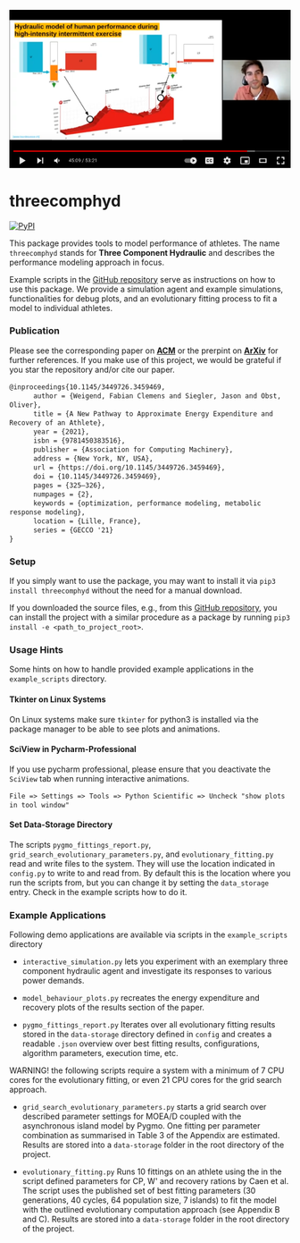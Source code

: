 [![](./httpdocs/screenshot_video.png)](https://www.youtube.com/watch?v=OGiv_frvM6g)

# threecomphyd

[![PyPI](https://img.shields.io/pypi/v/threecomphyd.svg?style=for-the-badge)](https://pypi.python.org/pypi/threecomphyd)

This package provides tools to model performance of athletes. The name `threecomphyd` stands for
__Three Component Hydraulic__ and describes the performance modeling approach in focus.

Example scripts in the [GitHub repository](https://github.com/faweigend/three_comp_hyd) serve as instructions on how to
use this package. We provide a simulation agent and example simulations, functionalities for debug plots, and an
evolutionary fitting process to fit a model to individual athletes.

### Publication

Please see the corresponding paper on [__ACM__](https://dl.acm.org/doi/10.1145/3449726.3459469) or the prerpint on
[__ArXiv__](https://arxiv.org/abs/2104.07903) for further references. If you make use of this project, 
we would be grateful if you star the repository and/or cite our paper.

```
@inproceedings{10.1145/3449726.3459469,
      author = {Weigend, Fabian Clemens and Siegler, Jason and Obst, Oliver},
      title = {A New Pathway to Approximate Energy Expenditure and Recovery of an Athlete},
      year = {2021},
      isbn = {9781450383516},
      publisher = {Association for Computing Machinery},
      address = {New York, NY, USA},
      url = {https://doi.org/10.1145/3449726.3459469},
      doi = {10.1145/3449726.3459469},
      pages = {325–326},
      numpages = {2},
      keywords = {optimization, performance modeling, metabolic response modeling},
      location = {Lille, France},
      series = {GECCO '21}
}
```

### Setup

If you simply want to use the package, you may want to install it via `pip3 install threecomphyd` without the need for a
manual download.

If you downloaded the source files, e.g., from this [GitHub repository](https://github.com/faweigend/three_comp_hyd),
you can install the project with a similar procedure as a package by running `pip3 install -e <path_to_project_root>`.

### Usage Hints

Some hints on how to handle provided example applications in the `example_scripts` directory.

#### Tkinter on Linux Systems

On Linux systems make sure `tkinter` for python3 is installed via the package manager to be 
able to see plots and animations.

#### SciView in Pycharm-Professional
If you use pycharm professional, please ensure that you deactivate the `SciView` tab when running interactive
animations.

```
File => Settings => Tools => Python Scientific => Uncheck "show plots in tool window"
```

#### Set Data-Storage Directory
The scripts `pygmo_fittings_report.py`, `grid_search_evolutionary_parameters.py`, and `evolutionary_fitting.py` read and
write files to the system. They will use the location indicated in `config.py` to write to and read from. By default
this is the location where you run the scripts from, but you can change it by setting the `data_storage` entry. Check in
the example scripts how to do it.

### Example Applications

Following demo applications are available via scripts in the `example_scripts` directory

* `interactive_simulation.py` lets you experiment with an exemplary three component hydraulic agent and investigate its
  responses to various power demands.

* `model_behaviour_plots.py` recreates the energy expenditure and recovery plots of the results section of the paper.

* `pygmo_fittings_report.py` Iterates over all evolutionary fitting results stored in the `data-storage` directory
  defined in `config` and creates a readable `.json` overview over best fitting results, configurations, algorithm
  parameters, execution time, etc.

WARNING! the following scripts require a system with a minimum of 7 CPU cores for the evolutionary fitting, or even 21
CPU cores for the grid search approach.

* `grid_search_evolutionary_parameters.py` starts a grid search over described parameter settings for MOEA/D coupled
  with the asynchronous island model by Pygmo. One fitting per parameter combination as summarised in Table 3 of the
  Appendix are estimated. Results are stored into a `data-storage` folder in the root directory of the project.

* `evolutionary_fitting.py` Runs 10 fittings on an athlete using the in the script defined parameters for CP, W' and
  recovery rations by Caen et al. The script uses the published set of best fitting parameters (30 generations, 40
  cycles, 64 population size, 7 islands) to fit the model with the outlined evolutionary computation approach
  (see Appendix B and C). Results are stored into a `data-storage` folder in the root directory of the project.

